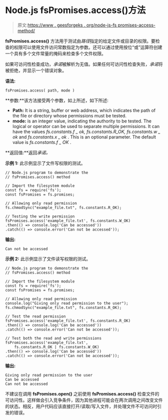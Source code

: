 # Node.js fsPromises.access()方法

> 原文:[https://www . geesforgeks . org/node-js-fs promises-access-method/](https://www.geeksforgeeks.org/node-js-fspromises-access-method/)

**fsPromises.access()** 方法用于测试由*路径*指定的给定文件或目录的权限。要检查的权限可以使用文件访问常数指定为参数。还可以通过使用按位“或”运算符创建一个具有多个文件常量的掩码来检查多个文件权限。

如果可访问性检查成功，*承诺*被解析为无值。如果任何可访问性检查失败，*承诺*将被拒绝，并显示一个错误对象。

**语法:**

```
fsPromises.access( path, mode )
```

**参数:**该方法接受两个参数，如上所述，如下所述:

*   **Path:** It is a string, buffer or web address, which indicates the path of the file or directory whose permissions must be tested.
*   **mode:** is an integer value, indicating the authority to be tested. The logical or operator can be used to separate multiple permissions. It can have the values *fs.constants.f _ ok, fs.constants.R_OK, fs.constants.w _ ok* and *fs.constants.x _ ok* . This is an optional parameter. The default value is *fs.constants.f _ OK* .

**返回值:**返回*承诺。*

**示例 1:** 此示例显示了文件写权限的测试。

```
// Node.js program to demonstrate the 
// fsPromises.access() method 

// Import the filesystem module 
const fs = require('fs'); 
const fsPromises = fs.promises;

// Allowing only read permission
fs.chmodSync("example_file.txt", fs.constants.R_OK); 

// Testing the write permission 
fsPromises.access('example_file.txt', fs.constants.W_OK)
.then(() => console.log('Can be accessed'))
.catch(() => console.error('Can not be accessed'));  
```

**输出:**

```
Can not be accessed
```

**示例 2:** 此示例显示了文件读写权限的测试。

```
// Node.js program to demonstrate the 
// fsPromises.access() method 

// Import the filesystem module 
const fs = require('fs'); 
const fsPromises = fs.promises;

// Allowing only read permission
console.log("Giving only read permission to the user"); 
fs.chmodSync("example_file.txt", fs.constants.R_OK); 

// Test the read permission 
fsPromises.access('example_file.txt', fs.constants.R_OK)
.then(() => console.log('Can be accessed'))
.catch(() => console.error('Can not be accessed'));

// Test both the read and write permissions 
fsPromises.access('example_file.txt', 
    fs.constants.R_OK | fs.constants.W_OK)
.then(() => console.log('Can be accessed'))
.catch(() => console.error('Can not be accessed'));
```

**输出:**

```
Giving only read permission to the user
Can be accessed
Can not be accessed
```

不建议在调用 **fsPromises.open()** 之前使用 **fsPromises.access()** 检查文件的可访问性。这样做会引入竞争条件，因为其他进程可能会在两次调用之间改变文件的状态。相反，用户代码应该直接打开/读取/写入文件，并处理文件不可访问时引发的错误。